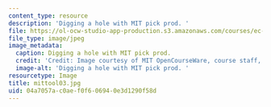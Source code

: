 ```yaml
---
content_type: resource
description: 'Digging a hole with MIT pick prod. '
file: https://ol-ocw-studio-app-production.s3.amazonaws.com/courses/ec-s06-design-for-demining-spring-2007/04a7057ac0aef0f606940e3d1290f58d_mittool03.jpg
file_type: image/jpeg
image_metadata:
  caption: Digging a hole with MIT pick prod.
  credit: 'Credit: Image courtesy of MIT OpenCourseWare, course staff, and students.'
  image-alt: 'Digging a hole with MIT pick prod. '
resourcetype: Image
title: mittool03.jpg
uid: 04a7057a-c0ae-f0f6-0694-0e3d1290f58d
---
```

